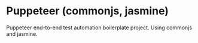# Puppeteer (commonjs, jasmine)
Puppeteer end-to-end test automation boilerplate project. Using commonjs and jasmine.

